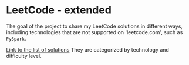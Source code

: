 # LeetCode - extended

The goal of the project to share my LeetCode solutions in different ways,<br>
including technologies that are not supported on 'leetcode.com', such as `PySpark`.

[Link to the list of solutions](problemset.md)
They are categorized by technology and difficulty level.